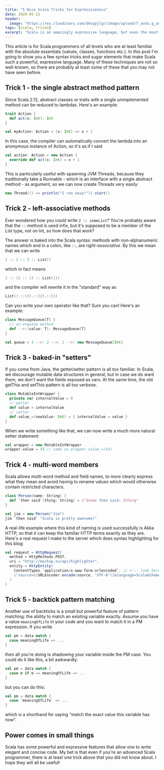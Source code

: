 ```yaml
---
title: "5 Nice Scala Tricks for Expressiveness"
date: 2020-05-21
header:
  image: "https://res.cloudinary.com/dkoypjlgr/image/upload/f_auto,q_auto:good,c_auto,w_1200,h_300,g_auto,fl_progressive/v1715952116/blog_cover_large_phe6ch.jpg"
tags: [scala, tricks]
excerpt: "Scala is an amazingly expressive language, but even the most experienced devs aren't aware of all the subtleties."
---
```

This article is for Scala programmers of all levels who are at least familiar with the absolute essentials (values, classes, functions etc.). In this post I'm going to show you a few syntax tricks and sugar elements that make Scala such a powerful, expressive language. Many of these techniques are not so well-known, so there are probably at least some of these that you may not have seen before.

## Trick 1 - the single abstract method pattern

Since Scala 2.12, abstract classes or traits with a single unimplemented method can be reduced to lambdas. Here's an example:

```scala
trait Action {
  def act(x: Int): Int
}

val myAction: Action = (x: Int) => x + 1
```

In this case, the compiler can automatically convert the lambda into an anonymous instance of Action, so it's as if I said

```scala
val action: Action = new Action {
  override def act(x: Int) = x + 1
}
```

This is particularly useful with spawning JVM Threads, because they traditionally take a Runnable - which is an interface with a single abstract method - as argument, so we can now create Threads very easily:

```scala
new Thread(() => println("I run easy!")).start()
```

## Trick 2 - left-associative methods

Ever wondered how you could write `2 :: someList`? You're probably aware that the `::` method is used infix, but it's supposed to be a member of the List type, not on Int, so how does that work?

The answer is baked into the Scala syntax: methods with non-alphanumeric names which end in a colon, like `::`, are _right-associative_. By this we mean that we can write

```scala
1 :: 2 :: 3 :: List()
```

which in fact means

```scala
1 :: (2 :: (3 :: List()))
```

and the compiler will rewrite it in the "standard" way as

```scala
List().::(3).::(2).::(1)
```

Can you write your own operator like that? Sure you can! Here's an example:

```scala
class MessageQueue[T] {
  // an enqueue method
  def -->:(value: T): MessageQueue[T]
}

val queue = 3 -->: 2 -->: 1 -->: new MessageQueue[Int]
```

## Trick 3 - baked-in "setters"

If you come from Java, the getter/setter pattern is all too familiar. In Scala, we discourage mutable data structures in general, but in case we do want them, we don't want the fields exposed as vars. At the same time, the old getThis and setThis pattern is all too verbose.

```scala
class MutableIntWrapper {
  private var internalValue = 0
  // getter
  def value = internalValue
  // setter
  def value_=(newValue: Int) = { internalValue = value }
}
```

When we write something like that, we can now write a much more natural setter statement:

```scala
val wrapper = new MutableIntWrapper
wrapper.value = 43 // same as wrapper.value_=(43)
```

## Trick 4 - multi-word members

Scala allows multi-word method and field names, to more clearly express what they mean and avoid having to rename values which would otherwise contain restricted characters.

```scala
class Person(name: String) {
  def `then said`(thing: String) = s"$name then said: $thing"
}

val jim = new Person("Jim")
jim `then said` "Scala is pretty awesome!"
```

A real-life example where this kind of naming is used successfully is Akka HTTP, so that it can keep the familiar HTTP terms exactly as they are. Here's a real request I make to the server which does syntax highlighting for this blog:

```scala
val request = HttpRequest(
  method = HttpMethods.POST,
  uri = "http://markup.su/api/highlighter",
  entity = HttpEntity(
    ContentTypes.`application/x-www-form-urlencoded`, // <--- look here
    s"source=${URLEncoder.encode(source, "UTF-8")}&language=Scala&theme=Sunburst"
  )
)
```

## Trick 5 - backtick pattern matching

Another use of backticks is a small but powerful feature of pattern matching: the ability to match an existing variable exactly. Assume you have a value `meaningOfLife` in your code and you want to match it in a PM expression. If you write

```scala
val pm = data match {
  case meaningOfLife => ...
}
```

then all you're doing is shadowing your variable inside the PM case. You could do it like this, a bit awkwardly:

```scala
val pm = data match {
  case m if m == meaningOfLife => ...
}
```

but you can do this:

```scala
val pm = data match {
  case `meaningOfLife` => ...
}
```

which is a shorthand for saying "match the exact value this variable has now".

## Power comes in small things

Scala has some powerful and expressive features that allow one to write elegant and concise code. My bet is that even if you're an advanced Scala programmer, there is at least one trick above that you did not know about. I hope they will all be useful!
